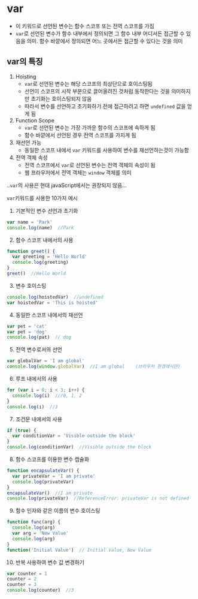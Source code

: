 # var
- 이 키워드로 선언된 변수는 함수 스코프 또는 전역 스코프를 가짐
- `var`로 선언된 변수가 함수 내부에서 정의되면 그 함수 내부 어디서든 접근할 수 있음을 의미. 함수 바깥에서 정의되면 어느 곳에서든 접근할 수 있다는 것을 의미


## var의 특징
1. Hoisting
   - `var`로 선언된 변수는 해당 스코프의 최상단으로 호이스팅됨
   - 선언이 스코프의 시작 부분으로 끌어올려진 것처럼 동작한다는 것을 의미하지만 초기화는 호이스팅되지 않음
   - 따라서 변수를 선언하고 초기화하기 전에 접근하려고 하면 `undefined` 값을 얻게 됨
2. Function Scope
   - `var`로 선언된 변수는 가장 가까운 함수의 스코프에 속하게 됨
   - 함수 바깥에서 선언된 경우 전역 스코프를 가지게 됨
3. 재선언 가능
   - 동일한 스코프 내에서 `var` 키워드를 사용하여 변수를 재선언하는것이 가능함
4. 전역 객체 속성
   - 전역 스코프에서 `var`로 선언된 변수는 전역 객체의 속성이 됨
   - 웹 프라우저에서 전역 객체는 `window` 객체를 의미

..`var`의 사용은 현대 javaScript에서는 권장되지 않음...

`var`키워드를 사용한 10가지 예시
1. 기본적인 변수 선언과 초기화
```js
var name = 'Park'
console.log(name)  //Park
```
2. 함수 스코프 내에서의 사용
```js
function greet() {
  var greeting = 'Hello World'
  console.log(greeting)    
}
greet()  //Hello World
```
3. 변수 호이스팅
```js
console.log(hoistedVar)  //undefined
var hoistedVar = 'This is hoisted'
```
4. 동일한 스코프 내에서의 재선언
```js
var pet = 'cat'
var pet = 'dog'
console.log(pat)  // dog
```
5. 전역 변수로서의 선언
```js
var globalVar = 'I am global'
console.log(window.globalVar)  //I am global    (브라우저 환경에서만)
```
6. 루프 내에서의 사용
```js
for (var i = 0; i < 3; i++) {
  console.log(i)  ///0, 1, 2
}
console.log(i)  //3
```
7. 조건문 내에서의 사용
```js
if (true) {
  var conditionVar = 'Visible outside the block'
}
console.log(conditionVar)  //Visible outside the block
```
8. 함수 스코프를 이용한 변수 캡슐화
```js
function encapsulateVar() {
  var privateVar = 'I am private'
  console.log(privateVar)
}
encapsulateVar()  //I am private
console.log(privateVar)  //ReferenceError: privateVar is not defined
```
9. 함수 인자와 같은 이름의 변수 호이스팅
```js
function func(arg) {
  console.log(arg)
  var arg = 'New Value'
  console.log(arg)
}
function('Initial Value')  // Initial Value, New Value
```
10. 반복 사용하여 변수 값 변경하기
```js
var counter = 1
counter = 2
counter = 3
console.log(counter)  //3
```






































